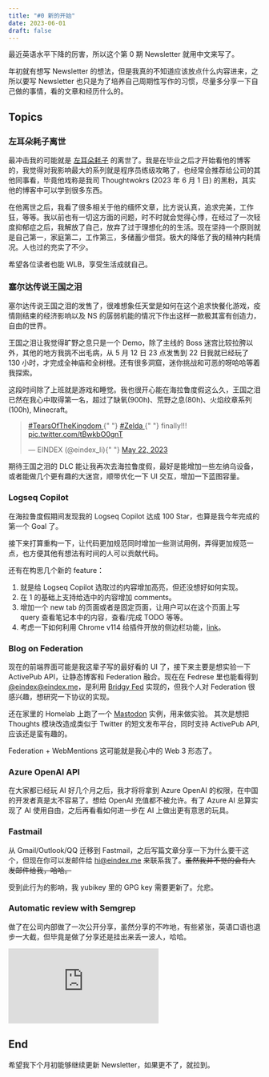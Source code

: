 ```yaml
---
title: "#0 新的开始"
date: 2023-06-01
draft: false
---
```


最近英语水平下降的厉害，所以这个第 0 期 Newsletter 就用中文来写了。

年初就有想写 Newsletter 的想法，但是我真的不知道应该放点什么内容进来，之所以要写 Newsletter 也只是为了培养自己周期性写作的习惯，尽量多分享一下自己做的事情，看的文章和经历什么的。

## Topics

### 左耳朵耗子离世

最冲击我的可能就是 [左耳朵耗子](https://coolshell.cn/) 的离世了。我是在毕业之后才开始看他的博客的，我觉得对我影响最大的系列就是程序员练级攻略了，也经常会推荐给公司的其他同事看，毕竟他戏称是我司 Thoughtwokrs (2023 年 6 月 1 日) 的黑粉，其实他的博客中可以学到很多东西。

在他离世之后，我看了很多相关于他的缅怀文章，比方说认真，追求完美，工作狂，等等。我以前也有一切这方面的问题，时不时就会觉得心悸，在经过了一次轻度抑郁症之后，我解放了自己，放弃了过于理想化的的生活。现在坚持一个原则就是自己第一，家庭第二，工作第三，多储蓄少借贷。极大的降低了我的精神内耗情况。人也过的充实了不少。

希望各位读者也能 WLB，享受生活成就自己。

### 塞尔达传说王国之泪

塞尔达传说王国之泪的发售了，很难想象任天堂是如何在这个追求快餐化游戏，疫情刚结束的经济影响以及 NS 的孱弱机能的情况下作出这样一款极其富有创造力，自由的世界。

王国之泪让我觉得旷野之息只是一个 Demo，除了主线的 Boss 迷宫比较拉胯以外，其他的地方我挑不出毛病，从 5 月 12 日 23 点发售到 22 日我就已经玩了 130 小时，才完成全神庙和全树根。还有很多洞窟，迷你挑战和可恶的呀哈哈等着我探索。

这段时间除了上班就是游戏和睡觉。我也很开心能在海拉鲁度假这么久，王国之泪已然在我心中取得第一名，超过了缺氧(900h)、荒野之息(80h)、火焰纹章系列(100h), Minecraft。

<blockquote class="twitter-tweet">
  <p lang="en" dir="ltr">
    <a href="https://twitter.com/hashtag/TearsOfTheKingdom?src=hash&amp;ref_src=twsrc%5Etfw">
      #TearsOfTheKingdom
    </a>{" "}
    <a href="https://twitter.com/hashtag/Zelda?src=hash&amp;ref_src=twsrc%5Etfw">
      #Zelda
    </a>{" "}
    finally!!! <a href="https://t.co/tBwkbO0gnT">pic.twitter.com/tBwkbO0gnT</a>
  </p>
  &mdash; EINDEX (@eindex_li){" "}
  <a href="https://twitter.com/eindex_li/status/1660663950848163841?ref_src=twsrc%5Etfw">
    May 22, 2023
  </a>
</blockquote> <script
  async
  src="https://platform.twitter.com/widgets.js"
  charset="utf-8"
></script>

期待王国之泪的 DLC 能让我再次去海拉鲁度假，最好是能增加一些左纳乌设备，或者能做几个更有趣的大迷宫，顺带优化一下 UI 交互，增加一下蓝图容量。

### Logseq Copilot

在海拉鲁度假期间发现我的 Logseq Copilot 达成 100 Star，也算是我今年完成的第一个 Goal 了。

接下来打算重构一下，让代码更加规范同时增加一些测试用例，弄得更加规范一点，也方便其他有想法有时间的人可以贡献代码。

还有在构思几个新的 feature：

1. 就是给 Logseq Copilot 选取过的内容增加高亮，但还没想好如何实现。
2. 在 1 的基础上支持给选中的内容增加 comments。
3. 增加一个 new tab 的页面或者是固定页面，让用户可以在这个页面上写 query 查看笔记本中的内容，查看/完成 TODO 等等。
4. 考虑一下如何利用 Chrome v114 给插件开放的侧边栏功能，[link](https://developer.chrome.com/docs/extensions/reference/sidePanel/)。

### Blog on Federation

现在的前端界面可能是我这辈子写的最好看的 UI 了，接下来主要是想实验一下 ActivePub API，让静态博客和 Federation 融合。现在在 Fedrese 里也能看得到 [@eindex@eindex.me](https://mastodon.social/@eindex@eindex.me)，是利用 [Bridgy Fed](https://fed.brid.gy/) 实现的，但我个人对 Federation 很感兴趣，想研究一下协议的实现。

还在家里的 Homelab 上跑了一个 [Mastodon](https://social.eindex.me/) 实例，用来做实验。
其次是想把 Thoughts 模块改造成类似于 Twitter 的短文发布平台，同时支持 ActivePub API, 应该还是蛮有趣的。

Federation + WebMentions 这可能就是我心中的 Web 3 形态了。

### Azure OpenAI API

在大家都已经玩 AI 好几个月之后，我才将将拿到 Azure OpenAI 的权限，在中国的开发者真是太不容易了。想给 OpenAI 充值都不被允许。有了 Azure AI 总算实现了 AI 使用自由，之后再看看如何进一步在 AI 上做出更有意思的玩具。

### Fastmail

从 Gmail/Outlook/QQ 迁移到 Fastmail，之后写篇文章分享一下为什么要干这个，但现在你可以发邮件给 hi@eindex.me 来联系我了。~~虽然我并不觉的会有人发邮件给我，哈哈。~~

受到此行为的影响，我 yubikey 里的 GPG key 需要更新了。允悲。

### Automatic review with Semgrep

做了在公司内部做了一次公开分享，虽然分享的不咋地，有些紧张，英语口语也退步一大截，但毕竟是做了分享还是挂出来丢一波人，哈哈。

<iframe
  class="aspect-video w-full rounded-lg mb-2"
  src="https://www.youtube.com/embed/LRy9SZnCfhM"
  title="Automatic review with Semgrep"
  frameborder="0"
  allow="accelerometer; autoplay; clipboard-write; encrypted-media; gyroscope; picture-in-picture; web-share"
  allowfullscreen
></iframe>

## End

希望我下个月初能够继续更新 Newsletter，如果更不了，就拉到。
